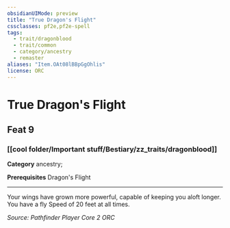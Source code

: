 ```yaml
---
obsidianUIMode: preview
title: "True Dragon's Flight"
cssclasses: pf2e,pf2e-spell
tags:
  - trait/dragonblood
  - trait/common
  - category/ancestry
  - remaster
aliases: "Item.OAt08lBBpGgOhlis"
license: ORC
---
```

# True Dragon's Flight
## Feat 9
### [[cool folder/Important stuff/Bestiary/zz_traits/dragonblood]]

**Category** ancestry; 



**Prerequisites** Dragon's Flight
* * *
Your wings have grown more powerful, capable of keeping you aloft longer. You have a fly Speed of 20 feet at all times.

*Source: Pathfinder Player Core 2*
*ORC*